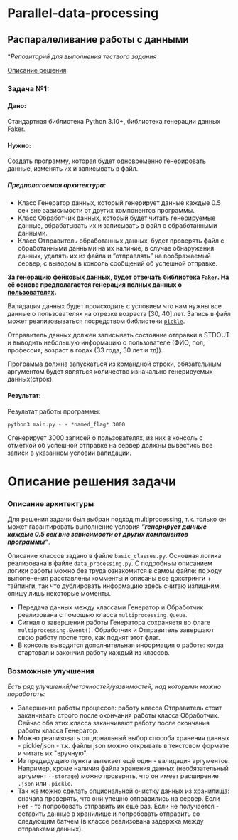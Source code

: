 # Parallel-data-processing
## Распаралеливание работы с данными

**Репозиторий для выполнения тествого задания*

[Описание решения](#solve)
### Задача №1:
#### Дано:
Стандартная библиотека Python 3.10+, библиотека генерации данных Faker.
#### Нужно:
Создать программу, которая будет одновременно генерировать данные, изменять их и записывать в файл.

##### Предполагаемая архитектура:
* Класс Генератор данных, который генерирует данные каждые 0.5 сек вне зависимости от других компонентов программы.
* Класс Обработчик данных, который будет читать генерируемые данные, обрабатывать их и записывать в файл с обработанными данными. 
* Класс Отправитель обработанных данных, будет проверять файл с обработанными данными на их наличие, в случае обнаружения данных, удалять их из файла и “отправлять” на воображаемый сервер, с выводом в консоль сообщений об успешной отправке.

**За генерацию фейковых данных, будет отвечать библиотека [`Faker`](https://faker.readthedocs.io/en/stable/index.html). На её основе предполагается генерация полных данных о [пользователях](https://faker.readthedocs.io/en/stable/providers/faker.providers.profile.html).**

Валидация данных будет происходить с условием что нам нужны все данные о пользователях на отрезке возраста [30, 40] лет.
Запись в файл может реализовываться посредством библиотеки [`pickle`](https://docs.python.org/3/library/pickle.html#).

Отправитель данных должен записывать состояние отправки в STDOUT и выводить небольшую информацию о пользователе (ФИО, пол, профессия, возраст в годах (33 года, 30 лет и тд)).

Программа должна запускаться из командной строки, обязательным аргументом будет являться количество изначально генерируемых данных(строк).

#### Результат:

Результат работы программы:

```
python3 main.py - - *named_flag* 3000
```

Сгенерирует 3000 записей о пользователях, из них в консоль с отметкой об успешной отправке на сервер должны вывестись все записи в указанном условии валидации.

# <a name="solve"></a> Описание решения задачи

### Описание архитектуры

Для решения задачи был выбран подход multiprocessing, т.к. только он может гарантировать выполнение условия **_"генерирует данные каждые 0.5 сек вне зависимости от других компонентов программы"_**.


Описание классов задано в файле `basic_classes.py`. Основная логика реализована в файле `data_processing.py`. С подробным описанием логики работы можно без труда ознакомится в самом файле: по ходу выполенения расставлены комменты и описаны все докстринги + тайпинги, так что дублировать информацию здесь считаю излишним, опишу лишь некоторые моменты.


* Передача данных между классами Генератор и Обработчик реализована с помощью класса `multiprocessing.Queue`.
* Сигнал о завершении работы Генератора сохраняетя во флаге `multiprocessing.Event()`. Обработчик и Отправитель завершают свою работу после того, как поднят этот флаг.
* В консоль выводится дополнительная информация о работе: когда стартовал и закончил работу каждый из классов.


### Возможные улучшения

*Есть ряд улучшений/неточностей/уязвимостей, над которыми можно поработать:*

* Завершение работы процессов: работу класса Отправитель стоит заканчивать строго после окончания работы класса Обработчик. Сейчас оба этих класса заканчивают работу после окончания работы класса Генератор.
* Можно реализовать опциональный выбор способа хранения данных - pickle/json - т.к. файлы json можно открывать в текстовом формате и читать их "вручную".
* Из предыдущего пункта вытекает ещё один - валидация аргументов. Например, кроме наличия файла хранения данных (необязательный аргумент `--storage`) можно проверять, что он имеет расширение `.json` или `.pickle`.
* Так же можно сделать опциональной очистку данных из хранилища: сначала проверять, что они упешно отправились на сервер. Если нет - то попробовать отправить их ещё раз. Если не получается - оставить данные в хранилище и попробовать отправить со следующим батчем (в классе реализована задержка между отправками данных).